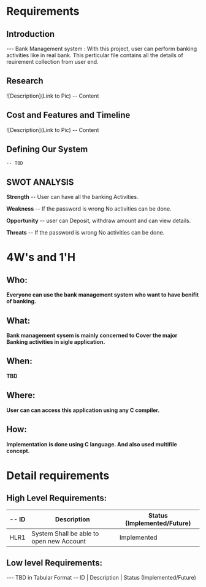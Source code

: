 # Requirements
## Introduction
 --- Bank Management system : With this project, user can perform banking activities like in real bank. This perticular file contains all the details of reuirement collection from user end.

## Research
![Description](Link to Pic)
-- Content 
## Cost and Features and Timeline
![Description](Link to Pic)
-- Content 
## Defining Our System
    -- TBD
## SWOT ANALYSIS
**Strength**
-- User can have all the banking Activities.

**Weakness**
-- If the password is wrong No activities can be done.

**Opportunity**
-- user can Deposit, withdraw amount and can view details.

**Threats**
-- If the password is wrong No activities can be done.

# 4W&#39;s and 1&#39;H

## Who:

**Everyone can use the bank management system who want to have benifit of banking.**

## What:

**Bank management sysem is mainly concerned to Cover the major Banking activities in sigle application.**

## When:

**TBD**

## Where:

**User can can access this application using any C compiler.**

## How:

**Implementation is done using C language. And also used multifile concept.**

# Detail requirements
## High Level Requirements:
-- ID | Description | Status (Implemented/Future)
----- | ------------|---------------------------
HLR1| System Shall be able to open new Account | Implemented


##  Low level Requirements:
--- TBD in Tabular Format 
-- ID | Description | Status (Implemented/Future)
